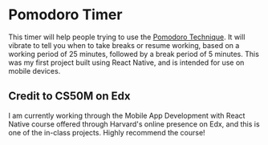 # Pomodoro Timer
This timer will help people trying to use the [Pomodoro Technique](https://en.wikipedia.org/wiki/Pomodoro_Technique).
It will vibrate to tell you when to take breaks or resume working, based on a working period of 25 minutes, 
followed by a break period of 5 minutes. 
This was my first project built using React Native, and is intended for use on mobile devices.

## Credit to CS50M on Edx
I am currently working through the Mobile App Development with React Native course offered through Harvard's online presence on Edx, and this is one of the in-class projects. Highly recommend the course!
